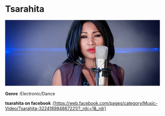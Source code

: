 # Tsarahita


![Image of tsarahita](tsarahita.jpg)

**Genre** :Electronic/Dance


**tsarahita on facebook** :[https://web.facebook.com/pages/category/Music-Video/Tsarahita-322418984867221/?_rdc=1&_rdr]
